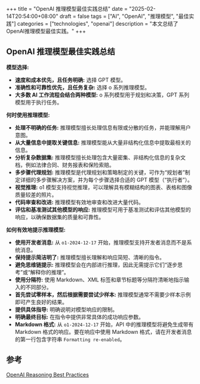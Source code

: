 +++
title = "OpenAI 推理模型最佳实践总结"
date = "2025-02-14T20:54:00+08:00"
draft = false
tags = ["AI", "OpenAI", "推理模型", "最佳实践"]
categories = ["technologies", "openai"]
description = "本文总结了OpenAI推理模型最佳实践。"
+++


## OpenAI 推理模型最佳实践总结  

**模型选择:**

* **速度和成本优先，且任务明确:** 选择 GPT 模型。
* **准确性和可靠性优先，且任务复杂:** 选择 o 系列推理模型。
* **大多数 AI 工作流程会结合两种模型:** o 系列模型用于规划和决策，GPT 系列模型用于执行任务。

**何时使用推理模型:**

* **处理不明确的任务:**  推理模型擅长处理信息有限或分散的任务，并能理解用户意图。
* **从大量信息中提取关键信息:**  推理模型能从大量非结构化信息中提取最相关的信息。
* **分析复杂数据集:** 推理模型擅长处理包含大量密集、非结构化信息的复杂文档，例如法律合同、财务报表和保险索赔。
* **多步骤代理规划:** 推理模型是代理规划和策略制定的关键，可作为“规划者”制定详细的多步骤解决方案，并为每个步骤选择合适的 GPT 模型（“执行者”）。
* **视觉推理:** o1 模型支持视觉推理，可以理解具有模糊结构的图表、表格和图像质量较差的照片。
* **代码审查和改进:** 推理模型有效地审查和改进大量代码。
* **评估和基准测试其他模型的响应:** 推理模型可用于基准测试和评估其他模型的响应，以确保数据集的质量和可靠性。

**如何有效地提示推理模型:**

* **使用开发者消息:**  从 `o1-2024-12-17` 开始，推理模型支持开发者消息而不是系统消息。
* **保持提示简洁明了:**  推理模型擅长理解和响应简短、清晰的指令。
* **避免思维链提示:**  推理模型会在内部进行推理，因此无需提示它们“逐步思考”或“解释你的推理”。
* **使用分隔符:**  使用 Markdown、XML 标签和章节标题等分隔符清晰地指示输入的不同部分。
* **首先尝试零样本，然后根据需要尝试少样本:**  推理模型通常不需要少样本示例即可产生良好的结果。
* **提供具体指导:**  明确说明对模型响应的限制。
* **明确最终目标:**  在指令中提供非常具体的成功响应参数。
* **Markdown 格式:** 从 `o1-2024-12-17` 开始，API 中的推理模型将避免生成带有 Markdown 格式的响应。要在响应中使用 Markdown 格式，请在开发者消息的第一行包含字符串 `Formatting re-enabled`。

## 参考

[OpenAI Reasoning Best Practices](https://platform.openai.com/docs/guides/reasoning-best-practices)
